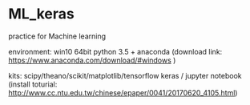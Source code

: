 # ML_keras

practice for Machine learning

environment: 
win10 64bit
python 3.5 + anaconda (download link: https://www.anaconda.com/download/#windows )

kits: scipy/theano/scikit/matplotlib/tensorflow keras / jupyter notebook
(install toturial: http://www.cc.ntu.edu.tw/chinese/epaper/0041/20170620_4105.html)


